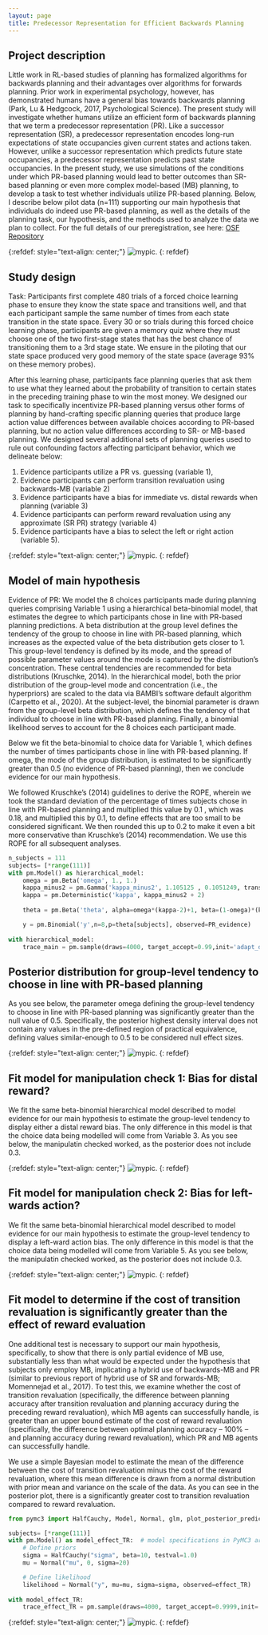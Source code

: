 ```yaml
---
layout: page
title: Predecessor Representation for Efficient Backwards Planning
---
```


## Project description

Little work in RL-based studies of planning has formalized algorithms for backwards planning and their advantages over algorithms for forwards planning. Prior work in experimental psychology, however, has demonstrated humans have a general bias towards backwards planning (Park, Lu & Hedgcock, 2017, Psychological Science). The present study will investigate whether humans utilize an efficient form of backwards planning that we term a predecessor representation (PR). Like a successor representation (SR), a predecessor representation encodes long-run expectations of state occupancies given current states and actions taken. However, unlike a successor representation which predicts future state occupancies, a predecessor representation predicts past state occupancies. In the present study, we use simulations of the conditions under which PR-based planning would lead to better outcomes than SR-based planning or even more complex model-based (MB) planning, to develop a task to test whether individuals utilize PR-based planning. Below, I describe below pilot data (n=111) supporting our main hypothesis that individuals do indeed use PR-based planning, as well as the details of the planning task, our hypothesis, and the methods used to analyze the data we plan to collect. For the full details of our preregistration, see here: [OSF Repository](https://osf.io/s286z/)

{:refdef: style="text-align: center;"}
![mypic](assets/img/task_PR.png). 
{: refdef} 

## Study design

Task: Participants first complete 480 trials of a forced choice learning phase to ensure they know the state space and transitions well, and that each participant sample the same number of times from each state transition in the state space. Every 30 or so trials during this forced choice learning phase, participants are given a memory quiz where they must choose one of the two first-stage states that has the best chance of transitioning them to a 3rd stage state. We ensure in the piloting that our state space produced very good memory of the state space (average 93% on these memory probes).

After this learning phase, participants face planning queries that ask them to use what they learned about the probability of transition to certain states in the preceding training phase to win the most money. We designed our task to specifically incentivize PR-based planning versus other forms of planning by hand-crafting specific planning queries that produce large action value differences between available choices according to PR-based planning, but no action value differences according to SR- or MB-based planning. We designed several additional sets of planning queries used to rule out confounding factors affecting participant behavior, which we delineate below:

1. Evidence participants utilize a PR vs. guessing (variable 1),
2. Evidence participants can perform transition revaluation using backwards-MB (variable 2)
3. Evidence participants have a bias for immediate vs. distal rewards when planning (variable 3)
4. Evidence participants can perform reward revaluation using any approximate (SR PR) strategy (variable 4)
5. Evidence participants have a bias to select the left or right action (variable 5). 

    
{:refdef: style="text-align: center;"}
![mypic](assets/img/transition_reval.png). 
{: refdef} 


## Model of main hypothesis

Evidence of PR: We model the 8 choices participants made during planning queries comprising Variable 1 using a hierarchical beta-binomial model, that estimates the degree to which participants chose in line with PR-based planning predictions. A beta distribution at the group level defines the tendency of the group to choose in line with PR-based planning, which increases as the expected value of the beta distribution gets closer to 1. This group-level tendency is defined by its mode, and the spread of possible parameter values around the mode is captured by the distribution’s concentration. These central tendencies are recommended for beta distributions (Kruschke, 2014). In the hierarchical model, both the prior distribution of the group-level mode and concentration (i.e., the hyperpriors) are scaled to the data via BAMBI’s software default algorithm (Carpetto et al., 2020). At the subject-level, the binomial parameter is drawn from the group-level beta distribution, which defines the tendency of that individual to choose in line with PR-based planning. Finally, a binomial likelihood serves to account for the 8 choices each participant made.

Below we fit the beta-binomial to choice data for Variable 1, which defines the number of times participants chose in line with PR-based planning. If omega, the mode of the group distribution, is estimated to be significantly greater than 0.5 (no evidence of PR-based planning), then we conclude evidence for our main hypothesis.

We followed Kruschke’s (2014) guidelines to derive the ROPE, wherein we took the standard deviation of the percentage of times subjects chose in line with PR-based planning and multiplied this value by 0.1 , which was 0.18, and multiplied this by 0.1, to define effects that are too small to be considered significant. We then rounded this up to 0.2 to make it even a bit more conservative than Kruschke’s (2014) recommendation. We use this ROPE for all subsequent analyses.

```python
n_subjects = 111
subjects= [*range(111)]
with pm.Model() as hierarchical_model:
    omega = pm.Beta('omega', 1., 1.)
    kappa_minus2 = pm.Gamma('kappa_minus2', 1.105125 , 0.1051249, transform=None)
    kappa = pm.Deterministic('kappa', kappa_minus2 + 2)
    
    theta = pm.Beta('theta', alpha=omega*(kappa-2)+1, beta=(1-omega)*(kappa-2)+1, shape=n_subjects)

    y = pm.Binomial('y',n=8,p=theta[subjects], observed=PR_evidence) 
    
with hierarchical_model:
    trace_main = pm.sample(draws=4000, target_accept=0.99,init='adapt_diag')
```

## Posterior distribution for group-level tendency to choose in line with PR-based planning

As you see below, the parameter omega defining the group-level tendency to choose in line with PR-based planning was significantly greater than the null value of 0.5. Specifically, the posterior highest density interval does not contain any values in the pre-defined region of practical equivalence, defining values similar-enough to 0.5 to be considered null effect sizes. 
    
{:refdef: style="text-align: center;"}
![mypic](assets/img/omega_PRevidence_posterior_betabinomial.png). 
{: refdef}    


## Fit model for manipulation check 1: Bias for distal reward?

We fit the same beta-binomial hierarchical model described to model evidence for our main hypothesis to estimate the group-level tendency to display either a distal reward bias. The only difference in this model is that the choice data being modelled will come from Variable 3. As you see below, the manipulatin checked worked, as the posterior does not include 0.3.

{:refdef: style="text-align: center;"}
![mypic](assets/img/omega_posterior_distalbias_betabinomial.png). 
{: refdef}

## Fit model for manipulation check 2: Bias for left-wards action?


We fit the same beta-binomial hierarchical model described to model evidence for our main hypothesis to estimate the group-level tendency to display a left-ward action bias. The only difference in this model is that the choice data being modelled will come from Variable 5. As you see below, the manipulatin checked worked, as the posterior does not include 0.3.

{:refdef: style="text-align: center;"}
![mypic](assets/img/omega_posterior_actionbias_betabinomial.png). 
{: refdef}

## Fit model to determine if the cost of transition revaluation is significantly greater than the effect of reward evaluation

One additional test is necessary to support our main hypothesis, specifically, to show that there is only partial evidence of MB use, substantially less than what would be expected under the hypothesis that subjects only employ MB, implicating a hybrid use of backwards-MB and PR (similar to previous report of hybrid use of SR and forwards-MB; Momennejad et al., 2017). To test this, we examine whether the cost of transition revaluation (specifically, the difference between planning accuracy after transition revaluation and planning accuracy during the preceding reward revaluation), which MB agents can successfully handle, is greater than an upper bound estimate of the cost of reward revaluation (specifically, the difference between optimal planning accuracy – 100% – and planning accuracy during reward revaluation), which PR and MB agents can successfully handle.

We use a simple Bayesian model to estimate the mean of the difference between the cost of transition revaluation minus the cost of the reward revaluation, where this mean difference is drawn from a normal distribution with prior mean and variance on the scale of the data. As you can see in the posterior plot, there is a significantly greater cost to transition revaluation compared to reward revaluation.

```python
from pymc3 import HalfCauchy, Model, Normal, glm, plot_posterior_predictive_glm, sample

subjects= [*range(111)]
with pm.Model() as model_effect_TR:  # model specifications in PyMC3 are wrapped in a with-statement
    # Define priors
    sigma = HalfCauchy("sigma", beta=10, testval=1.0)
    mu = Normal("mu", 0, sigma=20)

    # Define likelihood
    likelihood = Normal("y", mu=mu, sigma=sigma, observed=effect_TR)
    
with model_effect_TR:
    trace_effect_TR = pm.sample(draws=4000, target_accept=0.9999,init='adapt_diag')
```

{:refdef: style="text-align: center;"}
![mypic](assets/img/effect_TR.png). 
{: refdef}